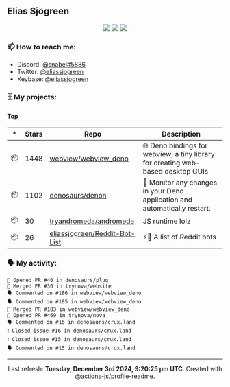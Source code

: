 ## Elias Sjögreen

<p align="center">
  <img src="https://img.shields.io/badge/🎂-dec. 2003-success" />
  <img src="https://img.shields.io/badge/🌎-Stockholm-informational" />
  <img src="https://img.shields.io/badge/👦-He/Him-informational" />
</p>

### 📫 How to reach me:

- Discord: [@snabel#5886](https://discord.com/users/267978757799673866)
- Twitter: [@eliassjogreen](https://twitter.com/eliassjogreen)
- Keybase: [@eliassjogreen](https://keybase.io/eliassjogreen)

### 🗄 My projects:

#### Top
|*|Stars|Repo|Description|
|---|---|---|---|
| 📦 | 1448 | [webview/webview_deno](https://github.com/webview/webview_deno) | 🌐 Deno bindings for webview, a tiny library for creating web-based desktop GUIs |
| 📦 | 1102 | [denosaurs/denon](https://github.com/denosaurs/denon) | 👀 Monitor any changes in your Deno application and automatically restart. |
| 📦 | 30 | [tryandromeda/andromeda](https://github.com/tryandromeda/andromeda) | JS runtime lolz |
| 📦 | 26 | [eliassjogreen/Reddit-Bot-List](https://github.com/eliassjogreen/Reddit-Bot-List) | ⚡️🤖 A list of Reddit bots |

### 🗣 My activity:

```
💪 Opened PR #40 in denosaurs/plug
🎉 Merged PR #30 in trynova/website
🗣 Commented on #186 in webview/webview_deno
🗣 Commented on #185 in webview/webview_deno
🎉 Merged PR #183 in webview/webview_deno
💪 Opened PR #469 in trynova/nova
🗣 Commented on #16 in denosaurs/crux.land
❗️ Closed issue #16 in denosaurs/crux.land
❗️ Closed issue #15 in denosaurs/crux.land
🗣 Commented on #15 in denosaurs/crux.land
```

------------
<p align="center">Last refresh: <b>Tuesday, December 3rd 2024, 9:20:25 pm UTC</b>. Created with <a href=https://github.com/marketplace/actions/profile-readme>@actions-js/profile-readme</a>.</p>
